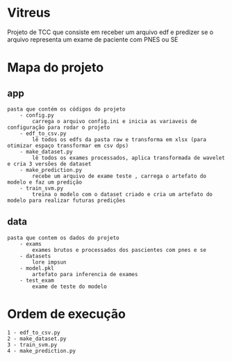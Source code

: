 # Vitreus

Projeto de TCC que consiste em receber um arquivo edf e predizer se o arquivo representa um exame de paciente com PNES ou SE 


# Mapa do projeto 

## app 
    pasta que contém os códigos do projeto 
        - config.py
            carrega o arquivo config.ini e inicia as variaveis de configuração para rodar o projeto 
        - edf_to_csv.py
            lê todos os edfs da pasta raw e transforma em xlsx (para otimizar espaço transformar em csv dps)
        - make_dataset.py
            lê todos os exames processados, aplica transformada de wavelet e cria 3 versões de dataset
        - make_prediction.py
            recebe um arquivo de exame teste , carrega o artefato do modelo e faz um predição 
        - train_svm.py
            treina o modelo com o dataset criado e cria um artefato do modelo para realizar futuras predições

## data 
    pasta que contem os dados do projeto 
        - exams
            exames brutos e processados dos pascientes com pnes e se 
        - datasets
            lore impsun 
        - model.pkl 
            artefato para inferencia de exames 
        - test_exam
            exame de teste do modelo 

# Ordem de execução 

    1 - edf_to_csv.py
    2 - make_dataset.py
    3 - train_svm.py
    4 - make_prediction.py